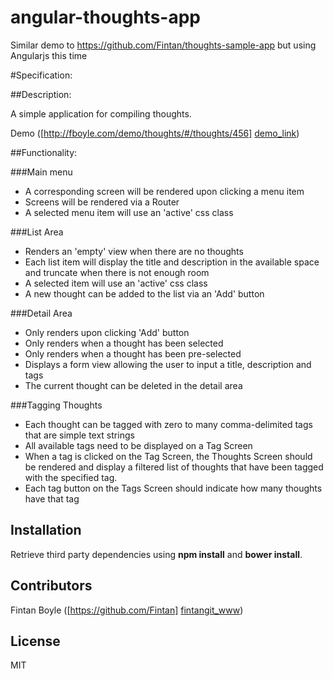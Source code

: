 angular-thoughts-app
====================

Similar demo to https://github.com/Fintan/thoughts-sample-app but using Angularjs this time

#Specification:

##Description:

A simple application for compiling thoughts.

Demo ([http://fboyle.com/demo/thoughts/#/thoughts/456] [demo_link])

##Functionality:

###Main menu
* A corresponding screen will be rendered upon clicking a menu item
* Screens will be rendered via a Router
* A selected menu item will use an 'active' css class

###List Area
* Renders an 'empty' view when there are no thoughts
* Each list item will display the title and description in the available space and truncate when there is not enough room
* A selected item will use an 'active' css class
* A new thought can be added to the list via an 'Add' button

###Detail Area
* Only renders upon clicking 'Add' button
* Only renders when a thought has been selected
* Only renders when a thought has been pre-selected
* Displays a form view allowing the user to input a title, description and tags
* The current thought can be deleted in the detail area

###Tagging Thoughts
* Each thought can be tagged with zero to many comma-delimited tags that are simple text strings
* All available tags need to be displayed on a Tag Screen
* When a tag is clicked on the Tag Screen, the Thoughts Screen should be rendered and display a filtered list of thoughts that have been tagged with the specified tag.
* Each tag button on the Tags Screen should indicate how many thoughts have that tag


## Installation

Retrieve third party dependencies using **npm install** and **bower install**.

## Contributors

[fintangit_www]: https://github.com/Fintan
Fintan Boyle ([https://github.com/Fintan] [fintangit_www])

[demo_link]: http://fboyle.com/demo/thoughts/#/thoughts/456

## License

MIT
